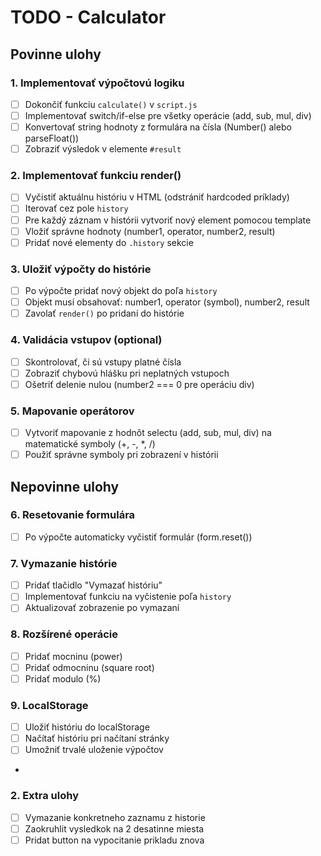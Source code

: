 # TODO - Calculator

## Povinne ulohy

### 1. Implementovať výpočtovú logiku
- [ ] Dokončiť funkciu `calculate()` v `script.js`
- [ ] Implementovať switch/if-else pre všetky operácie (add, sub, mul, div)
- [ ] Konvertovať string hodnoty z formulára na čísla (Number() alebo parseFloat())
- [ ] Zobraziť výsledok v elemente `#result`

### 2. Implementovať funkciu render()
- [ ] Vyčistiť aktuálnu históriu v HTML (odstrániť hardcoded príklady)
- [ ] Iterovať cez pole `history`
- [ ] Pre každý záznam v histórii vytvoriť nový element pomocou template
- [ ] Vložiť správne hodnoty (number1, operator, number2, result)
- [ ] Pridať nové elementy do `.history` sekcie

### 3. Uložiť výpočty do histórie
- [ ] Po výpočte pridať nový objekt do poľa `history`
- [ ] Objekt musí obsahovať: number1, operator (symbol), number2, result
- [ ] Zavolať `render()` po pridaní do histórie

### 4. Validácia vstupov (optional)
- [ ] Skontrolovať, či sú vstupy platné čísla
- [ ] Zobraziť chybovú hlášku pri neplatných vstupoch
- [ ] Ošetriť delenie nulou (number2 === 0 pre operáciu div)

### 5. Mapovanie operátorov
- [ ] Vytvoriť mapovanie z hodnôt selectu (add, sub, mul, div) na matematické symboly (+, -, *, /)
- [ ] Použiť správne symboly pri zobrazení v histórii

## Nepovinne ulohy

### 6. Resetovanie formulára
- [ ] Po výpočte automaticky vyčistiť formulár (form.reset())

### 7. Vymazanie histórie
- [ ] Pridať tlačidlo "Vymazať históriu"
- [ ] Implementovať funkciu na vyčistenie poľa `history`
- [ ] Aktualizovať zobrazenie po vymazaní

### 8. Rozšírené operácie
- [ ] Pridať mocninu (power)
- [ ] Pridať odmocninu (square root)
- [ ] Pridať modulo (%)

### 9. LocalStorage
- [ ] Uložiť históriu do localStorage
- [ ] Načítať históriu pri načítaní stránky
- [ ] Umožniť trvalé uloženie výpočtov
- 
### 2. Extra ulohy

- [ ] Vymazanie konkretneho zaznamu z historie
- [ ] Zaokruhlit vysledkok na 2 desatinne miesta
- [ ] Pridat button na vypocitanie prikladu znova
